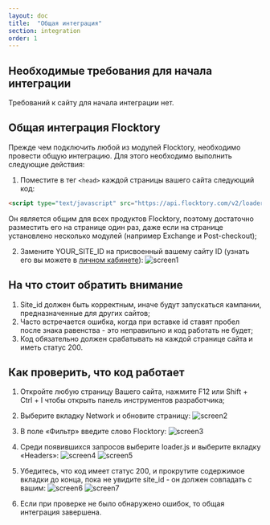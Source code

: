 ```yaml
---
layout: doc
title:  "Общая интеграция"
section: integration
order: 1
---
```


## Необходимые требования для начала интеграции
Требований к сайту для начала интеграции нет.


## Общая интеграция Flocktory
Прежде чем подключить любой из модулей Flocktory, необходимо провести общую интеграцию. Для этого необходимо выполнить следующие действия:
1. Поместите в тег ```<head>``` каждой страницы вашего сайта следующий код:
```html
<script type="text/javascript" src="https://api.flocktory.com/v2/loader.js?site_id=YOUR_SITE_ID" async="async"></script>
```
Он является общим для всех продуктов Flocktory, поэтому достаточно разместить его на странице один раз, даже если на странице установлено несколько модулей (например Exchange и Post-checkout);

2. Замените YOUR_SITE_ID на присвоенный вашему сайту ID (узнать его вы можете в [личном кабинете](https://cabinet.flocktory.com/)):
![screen1](https://i.imgur.com/8NyMtkq.jpg)
 

## На что стоит обратить внимание
1. Site_id должен быть корректным, иначе будут запускаться кампании, предназначенные для других сайтов;
2. Часто встречается ошибка, когда при вставке id ставят пробел после знака равенства - это неправильно и код работать не будет;
3. Код обязательно должен срабатывать на каждой странице сайта и иметь статус 200.

## Как проверить, что код работает
1. Откройте любую страницу Вашего сайта, нажмите F12 или Shift + Ctrl + I чтобы открыть панель инструментов разработчика;
2. Выберите вкладку Network и обновите страницу:
![screen2](https://i.imgur.com/gzevnEq.jpg)
 
3. В поле «Фильтр» введите слово Flocktory:
![screen3](https://i.imgur.com/8chvIi4.jpg)
 
4. Среди появившихся запросов выберите loader.js и выберите вкладку «Headers»:
![screen4](https://i.imgur.com/IWGzd0S.jpg)
![screen5](https://i.imgur.com/BFVMqMq.jpg)
 
5. Убедитесь, что код имеет статус 200, и прокрутите содержимое вкладки до конца, пока не увидите site_id - он должен совпадать с вашим:
![screen6](https://i.imgur.com/eyK1z2N.jpg)
![screen7](https://i.imgur.com/5UvFEOj.jpg)

6. Если при проверке не было обнаружено ошибок, то общая интеграция завершена.
